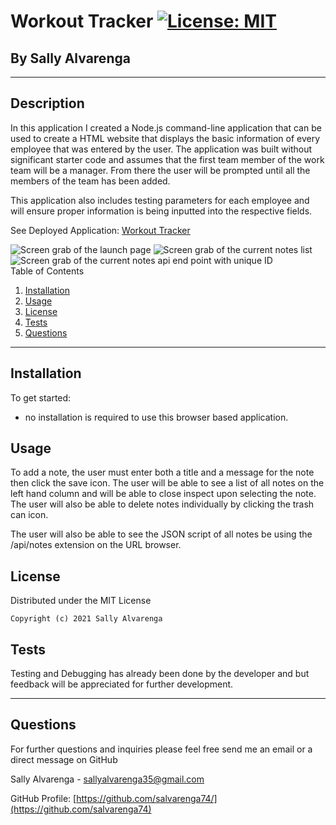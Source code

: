 # **Workout Tracker** [![License: MIT](https://img.shields.io/badge/License-MIT-yellow.svg)](https://opensource.org/licenses/MIT)

<h2>By Sally Alvarenga</h2>

---

## Description

In this application I created a Node.js command-line application that can be used to create a HTML website that displays the basic information of every employee that was entered by the user. The application was built without significant starter code and assumes that the first team member of the work team will be a manager. From there the user will be prompted until all the members of the team has been added.

This application also includes testing parameters for each employee and will ensure proper information is being inputted into the respective fields.

See Deployed Application: [Workout Tracker](https://gentle-sea-38975.herokuapp.com/)

<img src="./public/assets/images/App Launch Page.png" alt="Screen grab of the launch page"/>

<img src="./public/assets/images/Notes Page.png" alt="Screen grab of the current notes list"/>

<img src="./public/assets/images/API Endpoint.png" alt="Screen grab of the current notes api end point with unique ID"/>

<summary>Table of Contents</summary>
  <ol>
    <li><a href="#Installation">Installation</a></li>
    <li><a href="#usage">Usage</a></li>
    <li><a href="#license">License</a></li>
    <li><a href="#tests">Tests</a></li>
    <li><a href="#questions">Questions</a></li>
  </ol>

---

## Installation

To get started:

- no installation is required to use this browser based application.

## Usage

To add a note, the user must enter both a title and a message for the note then click the save icon. The user will be able to see a list of all notes on the left hand column and will be able to close inspect upon selecting the note. The user will also be able to delete notes individually by clicking the trash can icon.

The user will also be able to see the JSON script of all notes be using the /api/notes extension on the URL browser.

## License

Distributed under the MIT License

    Copyright (c) 2021 Sally Alvarenga

## Tests

Testing and Debugging has already been done by the developer and but feedback will be appreciated for further development.

---

## Questions

For further questions and inquiries please feel free send me an email or a direct message on GitHub

Sally Alvarenga - sallyalvarenga35@gmail.com

GitHub Profile: [https://github.com/salvarenga74/](https://github.com/salvarenga74)
